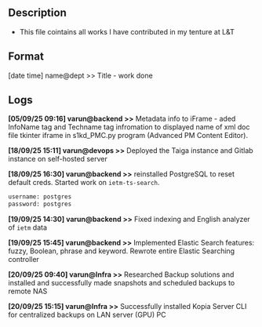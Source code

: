 
## Description
- This file cointains all works I have contributed in my tenture at L&T

## Format
[date time] name@dept >> Title - work done

## Logs
**[05/09/25 09:16] varun@backend >>** Metadata info to iFrame - aded InfoName tag and Techname tag infromation to displayed name of xml doc file tkinter iframe in s1kd_PMC.py program (Advanced PM Content Editor).

**[18/09/25 15:11] varun@devops >>** Deployed the Taiga instance and Gitlab instance on self-hosted server

**[18/09/25 16:30] varun@backend >>** reinstalled PostgreSQL to reset default creds. Started work on `ietm-ts-search`.
```bash
username: postgres
password: postgres
```

**[19/09/25 14:30] varun@backend >>** Fixed indexing and English analyzer of `ietm` data 

**[19/09/25 15:45] varun@backend >>** Implemented Elastic Search features: fuzzy, Boolean, phrase and keyword. Rewrote entire Elastic Searching controller

**[20/09/25 09:40] varun@Infra >>** Researched Backup solutions and installed and successfully made snapshots and scheduled backups to remote NAS 

**[20/09/25 15:15] varun@Infra >>** Successfully installed Kopia Server CLI for centralized backups on LAN server (GPU) PC